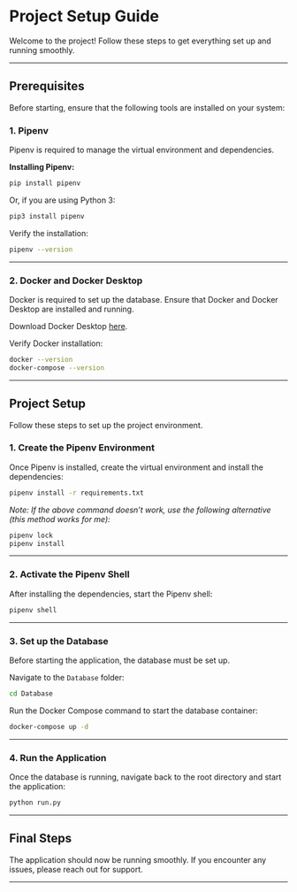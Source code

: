 # Project Setup Guide

Welcome to the project! Follow these steps to get everything set up and running smoothly.

---

## Prerequisites

Before starting, ensure that the following tools are installed on your system:

### 1. Pipenv

Pipenv is required to manage the virtual environment and dependencies.

**Installing Pipenv:**

```bash
pip install pipenv
```

Or, if you are using Python 3:

```bash
pip3 install pipenv
```

Verify the installation:

```bash
pipenv --version
```

---

### 2. Docker and Docker Desktop

Docker is required to set up the database. Ensure that Docker and Docker Desktop are installed and running.

Download Docker Desktop [here](https://www.docker.com/products/docker-desktop/).

Verify Docker installation:

```bash
docker --version
docker-compose --version
```

---

## Project Setup

Follow these steps to set up the project environment.

### 1. Create the Pipenv Environment

Once Pipenv is installed, create the virtual environment and install the dependencies:

```bash
pipenv install -r requirements.txt
```

*Note: If the above command doesn’t work, use the following alternative (this method works for me):*

```bash
pipenv lock
pipenv install
```

---

### 2. Activate the Pipenv Shell

After installing the dependencies, start the Pipenv shell:

```bash
pipenv shell
```

---

### 3. Set up the Database

Before starting the application, the database must be set up.

Navigate to the `Database` folder:

```bash
cd Database
```

Run the Docker Compose command to start the database container:

```bash
docker-compose up -d
```

---

### 4. Run the Application

Once the database is running, navigate back to the root directory and start the application:

```bash
python run.py
```

---

## Final Steps

The application should now be running smoothly. If you encounter any issues, please reach out for support.

---

